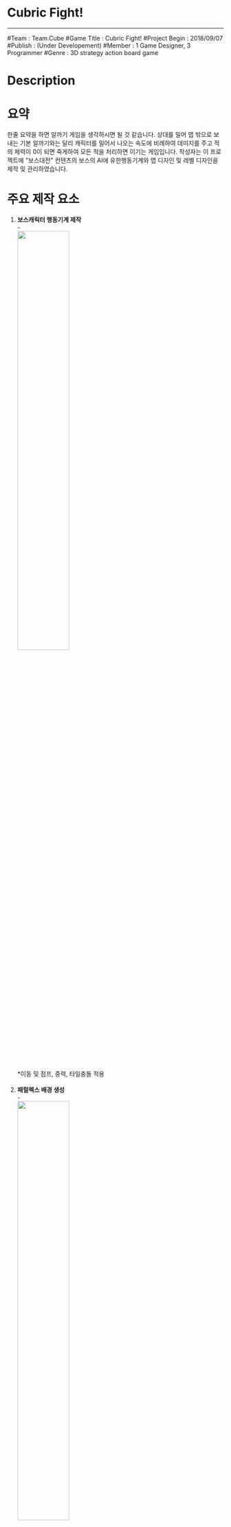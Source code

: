 # Cubric Fight!
**************************************************************************************************************
<article>
#Team : Team.Cube 
#Game Title : Cubric Fight!
#Project Begin : 2018/09/07
#Publish : (Under Developement)
#Member : 1 Game Designer, 3 Programmer 
#Genre : 3D strategy action board game
</article>

<body>
  <h1>Description</h1>
</body>

<body>
  <h1>요약</h1>
  <div>
    <p>
      한줄 요약을 하면 알까기 게임을 생각하시면 될 것 같습니다.
      상대를 밀어 맵 밖으로 보내는 기본 알까기와는 달리 캐릭터를 밀어서 나오는 속도에 비례하여 데미지를 주고 적의 체력이 0이
      되면 죽게하여 모든 적을 처리하면 이기는 게임입니다. 작성자는 이 프로젝트에 "보스대전" 컨텐츠의 보스의 AI에 유한행동기계와
      맵 디자인 및 레벨 디자인을 제작 및 관리하였습니다.
    </p>
  </div>
  
  <h1>주요 제작 요소</h1>
  <div>
    <ol>
      <li><b>보스캐릭터 행동기계 제작</b><br>
      - <br>
      <img src="Image/.png" width="50%"><br>
      *이동 및 점프, 중력, 타일충돌 적용
      </li>
      <br>
      <li><b>패럴렉스 배경 생성</b><br>
      - <br>
      <img src="Image/.png" width="50%"><br>
      </li>
      <br>
      <li><b>적 AI 생성</b><br>
      - <br>
      <img src="Image/.png" width="50%"><br>
      </li>
      <br>
      <li><b>타일맵 생성</b><br>
      - <br>
      <img src="Image/.png" width="50%"><br>
      </li>
      <br>
      <li><b>옵션을 통한 사운드 컨트롤</b><br>
      - <br>
      <img src="Image/.png" width="50%"><br>
      </li>
      <br>
      <li><b>각종 게임 씬 제작</b><br>
      - <br>
      <img src="Image/.png" width="50%"><br>
      </li>
      <br>
      <li><b>사이툴을 통한 그래픽 제작</b><br>
      - <br>
      </li>
    </ol>
  </div>
  <h2>짧은 게임 GIF</h2>
  <img src="Image/GamePlay.gif" width="100%"><br>
</body>
